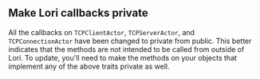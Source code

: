 ## Make Lori callbacks private

All the callbacks on `TCPClientActor`, `TCPServerActor`, and `TCPConnectionActor` have been changed to private from public. This better indicates that the methods are not intended to be called from outside of Lori. To update, you'll need to make the methods on your objects that implement any of the above traits private as well.
